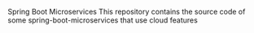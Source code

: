 Spring Boot Microservices
This repository contains the source code of some spring-boot-microservices that use cloud features
